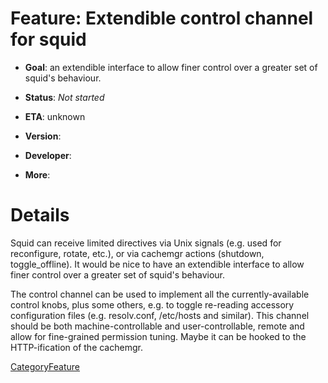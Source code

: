 # Feature: Extendible control channel for squid

  - **Goal**: an extendible interface to allow finer control over a
    greater set of squid's behaviour.

  - **Status**: *Not started*

<!-- end list -->

  - **ETA**: unknown

  - **Version**:

  - **Developer**:

  - **More**:

# Details

Squid can receive limited directives via Unix signals (e.g. used for
reconfigure, rotate, etc.), or via cachemgr actions (shutdown,
toggle_offline). It would be nice to have an extendible interface to
allow finer control over a greater set of squid's behaviour.

The control channel can be used to implement all the currently-available
control knobs, plus some others, e.g. to toggle re-reading accessory
configuration files (e.g. resolv.conf, /etc/hosts and similar). This
channel should be both machine-controllable and user-controllable,
remote and allow for fine-grained permission tuning. Maybe it can be
hooked to the HTTP-ification of the cachemgr.

[CategoryFeature](/CategoryFeature)
